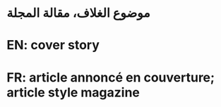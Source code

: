 # موضوع الغلاف، مقالة المجلة

# EN: cover story

# FR: article annoncé en couverture; article style magazine
